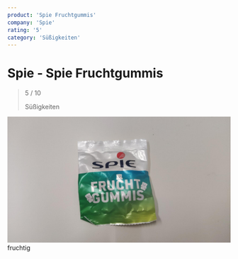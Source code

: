```yaml
---
product: 'Spie Fruchtgummis'
company: 'Spie'
rating: '5'
category: 'Süßigkeiten'
---
```


# Spie - Spie Fruchtgummis
>
> 5 / 10
>
> Süßigkeiten

![Spie Fruchtgummis](./assets/spie-spie-fruchtgummis-df2e8afc-fa0e-41eb-9ae0-7702dd60dc89.jpg)
fruchtig
